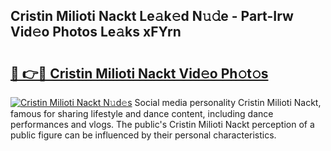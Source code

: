 ## Cristin Milioti Nackt Le𝚊k𝚎d N𝚞𝚍e - Part-Irw Vid𝚎o Photos Le𝚊ks xFYrn

# <h2><a href="http://fb833kh.evod.top/?m=Cristin+Milioti+Nackt">🔗 👉🔴 Cristin Milioti Nackt Vid𝚎o Ph𝚘t𝚘s</a></h2>

[![Cristin Milioti Nackt N𝚞d𝚎s](https://i.imgur.com/8V9OHl7.gif)](http://fb833kh.evod.top/?m=Cristin+Milioti+Nackt)
Social media personality Cristin Milioti Nackt, famous for sharing lifestyle and dance content, including dance performances and vlogs. The public's Cristin Milioti Nackt perception of a public figure can be influenced by their personal characteristics. 
